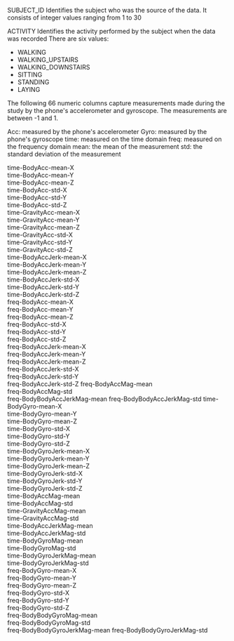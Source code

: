 SUBJECT_ID
Identifies the subject who was the source of the data. It consists of integer values ranging from 1 to 30

ACTIVITY
Identifies the activity performed by the subject when the data was recorded
There are six values:
- WALKING
- WALKING_UPSTAIRS
- WALKING_DOWNSTAIRS
- SITTING
- STANDING
- LAYING

The following 66 numeric columns capture measurements made during the study by the phone's accelerometer and gyroscope. The measurements are between -1 and 1. 

Acc: measured by the phone's accelerometer
Gyro: measured by the phone's gyroscope
time: measured on the time domain
freq: measured on the frequency domain
mean: the mean of the measurement
std: the standard deviation of the measurement

time-BodyAcc-mean-X          
time-BodyAcc-mean-Y           
time-BodyAcc-mean-Z           
time-BodyAcc-std-X           
time-BodyAcc-std-Y            
time-BodyAcc-std-Z            
time-GravityAcc-mean-X       
time-GravityAcc-mean-Y        
time-GravityAcc-mean-Z        
time-GravityAcc-std-X        
time-GravityAcc-std-Y         
time-GravityAcc-std-Z         
time-BodyAccJerk-mean-X      
time-BodyAccJerk-mean-Y       
time-BodyAccJerk-mean-Z       
time-BodyAccJerk-std-X       
time-BodyAccJerk-std-Y        
time-BodyAccJerk-std-Z  
freq-BodyAcc-mean-X           
freq-BodyAcc-mean-Y           
freq-BodyAcc-mean-Z          
freq-BodyAcc-std-X            
freq-BodyAcc-std-Y            
freq-BodyAcc-std-Z           
freq-BodyAccJerk-mean-X       
freq-BodyAccJerk-mean-Y       
freq-BodyAccJerk-mean-Z      
freq-BodyAccJerk-std-X        
freq-BodyAccJerk-std-Y        
freq-BodyAccJerk-std-Z
freq-BodyAccMag-mean          
freq-BodyAccMag-std           
freq-BodyBodyAccJerkMag-mean 
freq-BodyBodyAccJerkMag-std 
time-BodyGyro-mean-X         
time-BodyGyro-mean-Y          
time-BodyGyro-mean-Z          
time-BodyGyro-std-X          
time-BodyGyro-std-Y           
time-BodyGyro-std-Z           
time-BodyGyroJerk-mean-X     
time-BodyGyroJerk-mean-Y      
time-BodyGyroJerk-mean-Z      
time-BodyGyroJerk-std-X      
time-BodyGyroJerk-std-Y       
time-BodyGyroJerk-std-Z       
time-BodyAccMag-mean         
time-BodyAccMag-std           
time-GravityAccMag-mean       
time-GravityAccMag-std       
time-BodyAccJerkMag-mean      
time-BodyAccJerkMag-std       
time-BodyGyroMag-mean        
time-BodyGyroMag-std          
time-BodyGyroJerkMag-mean     
time-BodyGyroJerkMag-std     
freq-BodyGyro-mean-X          
freq-BodyGyro-mean-Y          
freq-BodyGyro-mean-Z         
freq-BodyGyro-std-X           
freq-BodyGyro-std-Y           
freq-BodyGyro-std-Z           
freq-BodyBodyGyroMag-mean     
freq-BodyBodyGyroMag-std     
freq-BodyBodyGyroJerkMag-mean 
freq-BodyBodyGyroJerkMag-std

